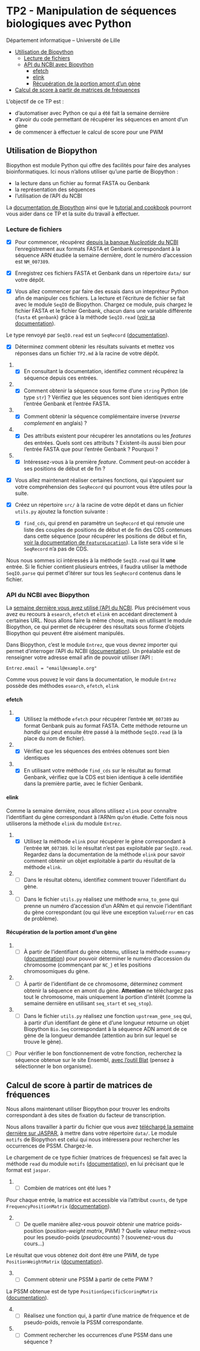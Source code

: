 TP2 - Manipulation de séquences biologiques avec Python
=======================================================

Département informatique – Université de Lille

*   [Utilisation de Biopython](#utilisation-de-biopython)
    *   [Lecture de fichiers](#lecture-de-fichiers)
    *   [API du NCBI avec Biopython](#api-du-ncbi-avec-biopython)
        *   [efetch](#efetch)
        *   [elink](#elink)
        *   [Récupération de la portion amont d’un gène](#récupération-de-la-portion-amont-dun-gène)
*   [Calcul de score à partir de matrices de fréquences](#calcul-de-score-à-partir-de-matrices-de-fréquences)

L’objectif de ce TP est :

*   d’automatiser avec Python ce qui a été fait la semaine dernière
*   d’avoir du code permettant de récupérer les séquences en amont d’un gène
*   de commencer à effectuer le calcul de score pour une PWM

Utilisation de Biopython
------------------------

Biopython est module Python qui offre des facilités pour faire des analyses bioinformatiques. Ici nous n’allons utiliser qu’une partie de Biopython :

*   la lecture dans un fichier au format FASTA ou Genbank
*   la représentation des séquences
*   l’utilisation de l’API du NCBI

La [documentation de Biopython](https://biopython.org/docs/1.75/api/Bio.html) ainsi que le [tutorial and cookbook](http://biopython.org/DIST/docs/tutorial/Tutorial.html) pourront vous aider dans ce TP et la suite du travail à effectuer.

### Lecture de fichiers

- [x] Pour commencer, récupérez [depuis la banque _Nucleotide_ du NCBI](https://www.ncbi.nlm.nih.gov/nuccore) l’enregistrement aux formats FASTA et Genbank correspondant à la séquence ARN étudiée la semaine dernière, dont le numéro d’accession est `NM_007389`.

- [x] Enregistrez ces fichiers FASTA et Genbank dans un répertoire `data/` sur votre dépôt.

- [x] Vous allez commencer par faire des essais dans un intepréteur Python afin de manipuler ces fichiers. La lecture et l’écriture de fichier se fait avec le module `SeqIO` de Biopython. Chargez ce module, puis chargez le fichier FASTA et le fichier Genbank, chacun dans une variable différente (`fasta` et `genbank`) grâce à la méthode `SeqIO.read` ([voir sa documentation](https://biopython.org/docs/1.75/api/Bio.SeqIO.html#Bio.SeqIO.read)).

Le type renvoyé par `SeqIO.read` est un `SeqRecord` ([documentation](https://biopython.org/docs/1.75/api/Bio.SeqRecord.html)).    
- [x] Déterminez comment obtenir les résultats suivants et mettez vos réponses dans un fichier `TP2.md` à la racine de votre dépôt.

1.  - [x] En consultant la documentation, identifiez comment récupérez la séquence depuis ces entrées.
2.  - [x] Comment obtenir la séquence sous forme d’une `string` Python (de type `str`) ? Vérifiez que les séquences sont bien identiques entre l’entrée Genbank et l’entrée FASTA.
3.  - [x] Comment obtenir la séquence complémentaire inverse (_reverse complement_ en anglais) ?
4.  - [x] Des attributs existent pour récupérer les annotations ou les _features_ des entrées. Quels sont ces attributs ? Existent-ils aussi bien pour l’entrée FASTA que pour l’entrée Genbank ? Pourquoi ?
5.  - [x] Intéressez-vous à la première _feature_. Comment peut-on accéder à ses positions de début et de fin ?

- [x] Vous allez maintenant réaliser certaines fonctions, qui s’appuient sur votre compréhension des `SeqRecord` qui pourront vous être utiles pour la suite.

- [x] Créez un répertoire `src/` à la racine de votre dépôt et dans un fichier `utils.py` ajoutez la fonction suivante :
  * [x] `find_cds`, qui prend en paramètre un `SeqRecord` et qui renvoie une liste des couples de positions de début et de fin des CDS contenues dans cette séquence (pour récupérer les positions de début et fin, [voir la documentation de `FeatureLocation`](https://biopython.org/docs/1.75/api/Bio.SeqFeature.html#Bio.SeqFeature.FeatureLocation)). La liste sera vide si le `SeqRecord` n’a pas de CDS.

Nous nous sommes ici intéressés à la méthode `SeqIO.read` qui lit **une** entrée. Si le fichier contient plusieurs entrées, il faudra utiliser la méthode `SeqIO.parse` qui permet d’itérer sur tous les `SeqRecord` contenus dans le fichier.

### API du NCBI avec Biopython

La [semaine dernière vous avez utilisé l’API du NCBI](TP1.html#utiliser-lapi). Plus précisément vous avez eu recours à `esearch`, `efetch` et `elink` en accédant directement à certaines URL. Nous allons faire la même chose, mais en utilisant le module Biopython, ce qui permet de récupérer des résultats sous forme d’objets Biopython qui peuvent être aisément manipulés.

Dans Biopython, c’est le module `Entrez`, que vous devrez importer qui permet d’interroger l’API du NCBI ([documentation](https://biopython.org/docs/1.75/api/Bio.Entrez.html)). Un préalable est de renseigner votre adresse email afin de pouvoir utiliser l’API :

    Entrez.email = "email@example.org"

Comme vous pouvez le voir dans la documentation, le module `Entrez` possède des méthodes `esearch`, `efetch`, `elink`

#### efetch

1.  - [x] Utilisez la méthode `efetch` pour récupérer l’entrée `NM_007389` au format Genbank puis au format FASTA. Cette méthode retourne un _handle_ qui peut ensuite être passé à la méthode `SeqIO.read` (à la place du nom de fichier).
2.  - [x] Vérifiez que les séquences des entrées obtenues sont bien identiques
3.  - [x] En utilisant votre méthode `find_cds` sur le résultat au format Genbank, vérifiez que la CDS est bien identique à celle identifiée dans la première partie, avec le fichier Genbank.

#### elink

Comme la semaine dernière, nous allons utilisez `elink` pour connaître l’identifiant du gène correspondant à l’ARNm qu’on étudie. Cette fois nous utiliserons la méthode `elink` du module `Entrez`.

1.  - [x] Utilisez la méthode `elink` pour récupérer le gène correspondant à l’entrée `NM_007389`. Ici le résultat n’est pas exploitable par `SeqIO.read`. Regardez dans la documentation de la méthode `elink` pour savoir comment obtenir un objet exploitable à partir du résultat de la méthode `elink`.
2.  - [ ] Dans le résultat obtenu, identifiez comment trouver l’identifiant du gène.
3.  - [ ] Dans le fichier `utils.py` réalisez une méthode `mrna_to_gene` qui prenne un numéro d’accession d’un ARNm et qui renvoie l’identifiant du gène correspondant (ou qui lève une exception `ValueError` en cas de problème).

#### Récupération de la portion amont d’un gène

1.  - [ ] À partir de l’identifiant du gène obtenu, utilisez la méthode `esummary` ([documentation](https://biopython.org/docs/1.75/api/Bio.Entrez.html#Bio.Entrez.esummary)) pour pouvoir déterminer le numéro d’accession du chromosome (commençant par `NC_`) et les positions chromosomiques du gène.
2.  - [ ] À partir de l’identifiant de ce chromosome, déterminez comment obtenir la séquence en amont du gène. **Attention** ne téléchargez pas tout le chromosome, mais uniquement la portion d’intérêt (comme la semaine dernière en utilisant `seq_start` et `seq_stop`).
3.  - [ ] Dans le fichier `utils.py` réalisez une fonction `upstream_gene_seq` qui, à partir d’un identifiant de gène et d’une longueur retourne un objet Biopython `Bio.Seq` correspondant à la séquence ADN amont de ce gène de la longueur demandée (attention au brin sur lequel se trouve le gène).

- [ ] Pour vérifier le bon fonctionnement de votre fonction, recherchez la séquence obtenue sur le site Ensembl, [avec l’outil Blat](http://www.ensembl.org/Multi/Tools/Blast?db=core) (pensez à sélectionner le bon organisme).


Calcul de score à partir de matrices de fréquences
--------------------------------------------------

Nous allons maintenant utiliser Biopython pour trouver les endroits correspondant à des sites de fixation du facteur de transcription.

Nous allons travailler à partir du fichier que vous avez [téléchargé la semaine dernière sur JASPAR](TP1.html#sites-de-fixation-des-facteurs-de-transcription), à mettre dans votre répertoire `data/`. Le module `motifs` de Biopython est celui qui nous intéressera pour rechercher les occurrences de PSSM. Chargez-le.

Le chargement de ce type fichier (matrices de fréquences) se fait avec la méthode `read` du module `motifs` ([documentation](https://biopython.org/docs/1.75/api/Bio.motifs.html#Bio.motifs.read)), en lui précisant que le format est `jaspar`.

1.  - [ ] Combien de matrices ont été lues ?

Pour chaque entrée, la matrice est accessible via l’attribut `counts`, de type `FrequencyPositionMatrix` ([documentation](https://biopython.org/docs/1.75/api/Bio.motifs.matrix.html?highlight=frequencypositionmatrix#Bio.motifs.matrix.FrequencyPositionMatrix)).

2.  - [ ] De quelle manière allez-vous pouvoir obtenir une matrice poids-position (_position-weight matrix_, PWM) ? Quelle valeur mettez-vous pour les pseudo-poids (_pseudocounts_) ? (souvenez-vous du cours…)

Le résultat que vous obtenez doit dont être une PWM, de type `PositionWeightMatrix` ([documentation](https://biopython.org/docs/1.75/api/Bio.motifs.matrix.html?highlight=frequencypositionmatrix#Bio.motifs.matrix.PositionWeightMatrix)).

3.  - [ ] Comment obtenir une PSSM à partir de cette PWM ?

La PSSM obtenue est de type `PositionSpecificScoringMatrix` ([documentation](https://biopython.org/docs/1.75/api/Bio.motifs.matrix.html?highlight=frequencypositionmatrix#Bio.motifs.matrix.PositionSpecificScoringMatrix)).

4.  - [ ] Réalisez une fonction qui, à partir d’une matrice de fréquence et de pseudo-poids, renvoie la PSSM correspondante.

5.  - [ ] Comment rechercher les occurrences d’une PSSM dans une séquence ?

